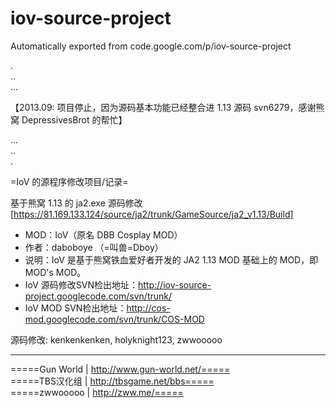# iov-source-project
Automatically exported from code.google.com/p/iov-source-project

.  
..  
...  

【2013.09: 项目停止，因为源码基本功能已经整合进 1.13 源码 svn6279，感谢熊窝 DepressivesBrot 的帮忙】

...  
..  
.  

=IoV 的源程序修改项目/记录=

基于熊窝 1.13 的 ja2.exe 源码修改 [https://81.169.133.124/source/ja2/trunk/GameSource/ja2_v1.13/Build]

 * MOD：IoV（原名 DBB Cosplay MOD）
 * 作者：daboboye （=叫兽=Dboy）
 * 说明：IoV 是基于熊窝铁血爱好者开发的 JA2 1.13 MOD 基础上的 MOD，即 MOD's MOD。
 * IoV 源码修改SVN检出地址：http://iov-source-project.googlecode.com/svn/trunk/
 * IoV MOD SVN检出地址：http://cos-mod.googlecode.com/svn/trunk/COS-MOD 

源码修改: kenkenkenken, holyknight123, zwwooooo

------------------------------
=====Gun World | http://www.gun-world.net/=====  
=====TBS汉化组 | http://tbsgame.net/bbs=====  
=====zwwooooo | http://zww.me/=====



